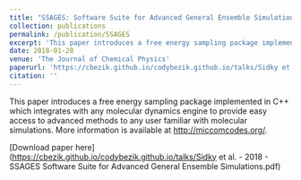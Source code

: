 ```yaml
---
title: "SSAGES: Software Suite for Advanced General Ensemble Simulations"
collection: publications
permalink: /publication/SSAGES
excerpt: 'This paper introduces a free energy sampling package implemented in C++ which integrates with any molecular dynamics engine to provide easy access to advanced methods to any user familiar with molecular simulations.  More information is available at http://miccomcodes.org/.'
date: 2018-01-28
venue: 'The Journal of Chemical Physics'
paperurl: 'https://cbezik.github.io/codybezik.github.io/talks/Sidky et al. - 2018 - SSAGES Software Suite for Advanced General Ensemble Simulations.pdf'
citation: ''
---
```

This paper introduces a free energy sampling package implemented in C++ which integrates with any molecular dynamics engine to provide easy access to advanced methods to any user familiar with molecular simulations.  More information is available at http://miccomcodes.org/.

[Download paper here](https://cbezik.github.io/codybezik.github.io/talks/Sidky et al. - 2018 - SSAGES Software Suite for Advanced General Ensemble Simulations.pdf)
